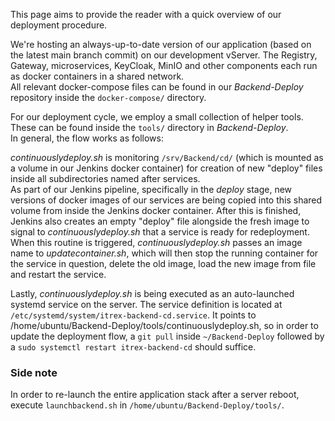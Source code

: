 This page aims to provide the reader with a quick overview of our deployment procedure.

We're hosting an always-up-to-date version of our application (based on the latest main branch commit) on our development vServer.
The Registry, Gateway, microservices, KeyCloak, MinIO and other components each run as docker containers in a shared network.  
All relevant docker-compose files can be found in our *Backend-Deploy* repository inside the ```docker-compose/``` directory.

For our deployment cycle, we employ a small collection of helper tools. These can be found inside the ```tools/``` directory in *Backend-Deploy*.  
In general, the flow works as follows:

*continuouslydeploy.sh* is monitoring ```/srv/Backend/cd/``` (which is mounted as a volume in our Jenkins docker container) for creation of new "deploy" files inside all subdirectories named after services.  
As part of our Jenkins pipeline, specifically in the *deploy* stage, new versions of docker images of our services are being copied into this shared volume from inside the Jenkins docker container. After this is finished, Jenkins also creates an empty "deploy" file alongside the fresh image to signal to *continuouslydeploy.sh* that a service is ready for redeployment.  
When this routine is triggered, *continuouslydeploy.sh* passes an image name to *updatecontainer.sh*, which will then stop the running container for the service in question, delete the old image, load the new image from file and restart the service.

Lastly, *continuouslydeploy.sh* is being executed as an auto-launched systemd service on the server. The service definition is located at ```/etc/systemd/system/itrex-backend-cd.service```. It points to /home/ubuntu/Backend-Deploy/tools/continuouslydeploy.sh, so in order to update the deployment flow, a ```git pull``` inside ```~/Backend-Deploy``` followed by a ```sudo systemctl restart itrex-backend-cd``` should suffice.

### Side note

In order to re-launch the entire application stack after a server reboot, execute ```launchbackend.sh``` in ```/home/ubuntu/Backend-Deploy/tools/```.
